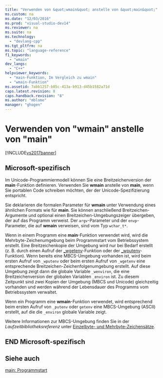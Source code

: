 ```yaml
---
title: "Verwenden von &quot;wmain&quot; anstelle von &quot;main&quot;"
ms.custom: na
ms.date: "12/03/2016"
ms.prod: "visual-studio-dev14"
ms.reviewer: na
ms.suite: na
ms.technology: 
  - "devlang-cpp"
ms.tgt_pltfrm: na
ms.topic: "language-reference"
f1_keywords: 
  - "wmain"
dev_langs: 
  - "C++"
helpviewer_keywords: 
  - "main-Funktion, Im Vergleich zu wmain"
  - "wmain-Funktion"
ms.assetid: 7abb1257-b85c-413a-b913-d45b1582a71d
caps.latest.revision: 8
caps.handback.revision: "8"
ms.author: "mblome"
manager: "ghogen"
---
```

# Verwenden von &quot;wmain&quot; anstelle von &quot;main&quot;
[!INCLUDE[vs2017banner](../assembler/inline/includes/vs2017banner.md)]

## Microsoft\-spezifisch  
 Im Unicode\-Programmiermodell können Sie eine Breitzeichenversion der **main**\-Funktion definieren.  Verwenden Sie **wmain** anstelle von **main**, wenn Sie portablen Code schreiben möchten, der der Unicode\-Spezifizierung entspricht.  
  
 Sie deklarieren die formalen Parameter für **wmain** unter Verwendung eines ähnlichen Formats wie für **main**.  Sie können anschließend Breitzeichen\-Argumente und optional einen Breitzeichen\-Umgebungszeiger übergeben, der auf das Programm verweist.  Der `argv`\-Parameter und der `envp`\-Parameter, die auf **wmain** verweisen, sind vom Typ `wchar_t*`.  
  
 Wenn in einem Programm eine **main**\-Funktion verwendet wird, wird die Mehrbyte\-Zeichenumgebung beim Programmstart vom Betriebssystem erstellt.  Eine Breitzeichenkopie der Umgebung wird nur bei Bedarf erstellt \(z. B. durch einen Aufruf der [\_wgetenv](../c-runtime-library/reference/getenv-wgetenv.md)\-Funktion oder der [\_wputenv](../c-runtime-library/reference/putenv-wputenv.md)\-Funktion\).  Wenn bereits eine MBCS\-Umgebung vorhanden ist, wird beim ersten Aufruf von `_wputenv` oder beim ersten Aufruf von `_wgetenv` eine entsprechende Breitzeichen\-Zeichenfolgenumgebung erstellt. Auf diese Umgebung zeigt dann die globale Variable `_wenviron`, die eine Breitzeichenversion der globalen Variablen `_environ` ist.  Zu diesem Zeitpunkt sind zwei Kopien der Umgebung \(MBCS und Unicode\) gleichzeitig vorhanden und werden während der Lebensdauer des Programms vom Betriebssystem verwaltet.  
  
 Wenn ein Programm eine **wmain**\-Funktion verwendet, wird entsprechend beim ersten Aufruf von `_putenv` oder `getenv` eine MBCS\-Umgebung \(ASCII\) erstellt, auf die die `_environ` globale Variable zeigt.  
  
 Weitere Informationen zur MBCS\-Umgebung finden Sie in der *Laufzeitbibliotheksreferenz* unter [Einzelbyte\- und Mehrbyte\-Zeichensätze](../c-runtime-library/single-byte-and-multibyte-character-sets.md).  
  
## END Microsoft\-spezifisch  
  
## Siehe auch  
 [main: Programmstart](../cpp/main-program-startup.md)